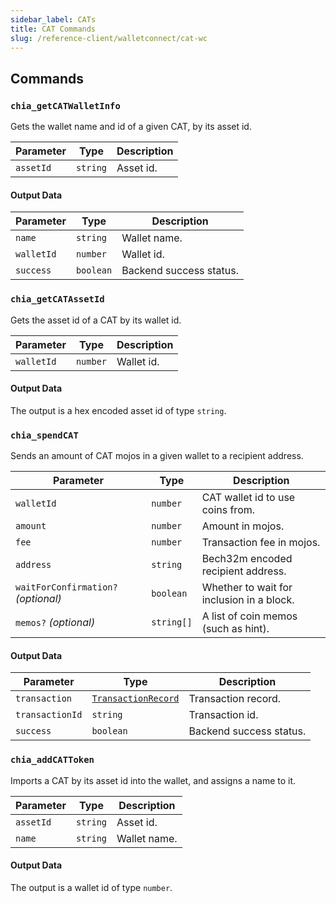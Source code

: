 ```yaml
---
sidebar_label: CATs
title: CAT Commands
slug: /reference-client/walletconnect/cat-wc
---
```


## Commands

### `chia_getCATWalletInfo`

Gets the wallet name and id of a given CAT, by its asset id.

| Parameter | Type     | Description |
| --------- | -------- | ----------- |
| `assetId` | `string` | Asset id.   |

#### Output Data

| Parameter  | Type      | Description             |
| ---------- | --------- | ----------------------- |
| `name`     | `string`  | Wallet name.            |
| `walletId` | `number`  | Wallet id.              |
| `success`  | `boolean` | Backend success status. |

### `chia_getCATAssetId`

Gets the asset id of a CAT by its wallet id.

| Parameter  | Type     | Description |
| ---------- | -------- | ----------- |
| `walletId` | `number` | Wallet id.  |

#### Output Data

The output is a hex encoded asset id of type `string`.

### `chia_spendCAT`

Sends an amount of CAT mojos in a given wallet to a recipient address.

| Parameter                           | Type       | Description                               |
| ----------------------------------- | ---------- | ----------------------------------------- |
| `walletId`                          | `number`   | CAT wallet id to use coins from.          |
| `amount`                            | `number`   | Amount in mojos.                          |
| `fee`                               | `number`   | Transaction fee in mojos.                 |
| `address`                           | `string`   | Bech32m encoded recipient address.        |
| `waitForConfirmation?` _(optional)_ | `boolean`  | Whether to wait for inclusion in a block. |
| `memos?` _(optional)_               | `string[]` | A list of coin memos (such as hint).      |

#### Output Data

| Parameter       | Type                                                             | Description             |
| --------------- | ---------------------------------------------------------------- | ----------------------- |
| `transaction`   | [`TransactionRecord`](/reference-client/walletconnect/walletconnect#transactionrecord) | Transaction record.     |
| `transactionId` | `string`                                                         | Transaction id.         |
| `success`       | `boolean`                                                        | Backend success status. |

### `chia_addCATToken`

Imports a CAT by its asset id into the wallet, and assigns a name to it.

| Parameter | Type     | Description  |
| --------- | -------- | ------------ |
| `assetId` | `string` | Asset id.    |
| `name`    | `string` | Wallet name. |

#### Output Data

The output is a wallet id of type `number`.
